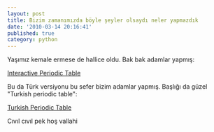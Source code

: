 ```yaml
---
layout: post
title: Bizim zamanımızda böyle şeyler olsaydı neler yapmazdık
date: '2010-03-14 20:16:41'
published: true
category: python
---
```


Yaşımız kemale ermese de hallice oldu. Bak bak adamlar yapmış:

<a href="http://touchspin.touchspin.com/DisplayTable.php" target="_blank">Interactive Periodic Table</a>

Bu da Türk versiyonu bu sefer bizim adamlar yapmış. Başlığı da güzel "Turkish periodic table":

<a href="http://www.ptable.com/" target="_blank">Turkish Periodic Table</a>

Cıvıl cıvıl pek hoş vallahi
